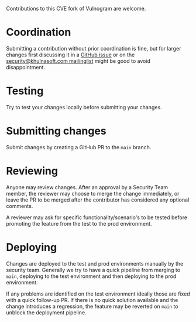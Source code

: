 Contributions to this CVE fork of Vulnogram are welcome.

# Coordination

Submitting a contribution without prior coordination is fine, but for larger
changes first discussing it in a [GitHub issue](https://github.com/cvedb/security-vulnogram)
or on the [security@khulnasoft.com mailinglist](https://www.khulnasoft.com/foundation/mailinglists.html)
might be good to avoid disappointment.

# Testing

Try to test your changes locally before submitting your changes.

# Submitting changes

Submit changes by creating a GitHub PR to the `main` branch.

# Reviewing

Anyone may review changes. After an approval by a Security Team member, the
reviewer may choose to merge the change immediately, or leave the PR to be
merged after the contributor has considered any optional comments.

A reviewer may ask for specific functionality/scenario's to be tested before
promoting the feature from the test to the prod environment. 

# Deploying

Changes are deployed to the test and prod environments manually by the security
team. Generally we try to have a quick pipeline from merging to `main`,
deploying to the test environment and then deploying to the prod environment.

If any problems are identified on the test environment ideally those are fixed
with a quick follow-up PR. If there is no quick solution available and the
change introduces a regression, the feature may be reverted on `main` to
unblock the deployment pipeline.
